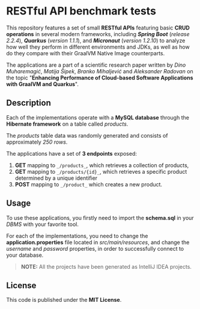 # RESTful API benchmark tests

This repository features a set of small **RESTful APIs** featuring basic **CRUD operations** in several modern frameworks, including **_Spring Boot_** (_release 2.2.4_), **_Quarkus_** (_version 1.1.1_), and **_Micronaut_** (_version 1.2.10_) to analyze how well they perform in different environments and JDKs, as well as how do they compare with their GraalVM Native Image counterparts.

The applications are a part of a scientific research paper written by _Dino Muharemagić_, _Matija Šipek_, _Branko Mihaljević_ and _Aleksander Radovan_ on the topic "**Enhancing Performance of Cloud-based Software Applications with GraalVM and Quarkus**".

## Description

Each of the implementations operate with a **MySQL database** through the **Hibernate framework** on a table called _products_.

The _products_ table data was randomly generated and consists of approximately _250 rows_.

The applications have a set of **3 endpoints** exposed:

1.  **GET** mapping to `_/products_`, which retrieves a collection of products,
2.  **GET** mapping to `_/products/{id}_`, which retrieves a specific product determined by a unique identifier
3.  **POST** mapping to `_/product_` which creates a new product.

## Usage

To use these applications, you firstly need to import the **schema.sql** in your _DBMS_ with your favorite tool.

For each of the implementations, you need to change the **application.properties** file located in _src/main/resources_, and change the _username_ and _password_ properties, in order to successfully connect to your database.

> **NOTE:** All the projects have been generated as IntelliJ IDEA projects.

## License

This code is published under the **MIT License**.
